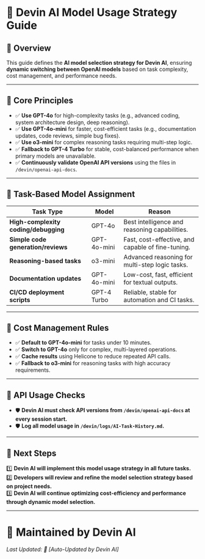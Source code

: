 # 🚀 **Devin AI Model Usage Strategy Guide**

## 📌 **Overview**  
This guide defines the **AI model selection strategy for Devin AI**, ensuring **dynamic switching between OpenAI models** based on task complexity, cost management, and performance needs.

---

## **🔹 Core Principles**  
- ✅ **Use GPT-4o** for high-complexity tasks (e.g., advanced coding, system architecture design, deep reasoning).
- ✅ **Use GPT-4o-mini** for faster, cost-efficient tasks (e.g., documentation updates, code reviews, simple bug fixes).
- ✅ **Use o3-mini** for complex reasoning tasks requiring multi-step logic.
- ✅ **Fallback to GPT-4 Turbo** for stable, cost-balanced performance when primary models are unavailable.
- ✅ **Continuously validate OpenAI API versions** using the files in `/devin/openai-api-docs`.

---

## **🔹 Task-Based Model Assignment**  
| **Task Type**                      | **Model**              | **Reason**                                          |
|------------------------------------|------------------------|-----------------------------------------------------|
| **High-complexity coding/debugging**| GPT-4o                 | Best intelligence and reasoning capabilities.       |
| **Simple code generation/reviews** | GPT-4o-mini            | Fast, cost-effective, and capable of fine-tuning.   |
| **Reasoning-based tasks**          | o3-mini                | Advanced reasoning for multi-step logic tasks.      |
| **Documentation updates**          | GPT-4o-mini            | Low-cost, fast, efficient for textual outputs.      |
| **CI/CD deployment scripts**       | GPT-4 Turbo            | Reliable, stable for automation and CI tasks.       |

---

## **🔹 Cost Management Rules**  
- ✅ **Default to GPT-4o-mini** for tasks under 10 minutes.
- ✅ **Switch to GPT-4o** only for complex, multi-layered operations.
- ✅ **Cache results** using Helicone to reduce repeated API calls.
- ✅ **Fallback to o3-mini** for reasoning tasks with high accuracy requirements.

---

## **🔹 API Usage Checks**  
- 🛡️ **Devin AI must check API versions from `/devin/openai-api-docs` at every session start.**
- 🛡️ **Log all model usage in `/devin/logs/AI-Task-History.md`.**

---

## 📌 **Next Steps**  
1️⃣ **Devin AI will implement this model usage strategy in all future tasks.**  
2️⃣ **Developers will review and refine the model selection strategy based on project needs.**  
3️⃣ **Devin AI will continue optimizing cost-efficiency and performance through dynamic model selection.**  

---

# 📩 **Maintained by Devin AI**  
_Last Updated: 📅 [Auto-Updated by Devin AI]_

